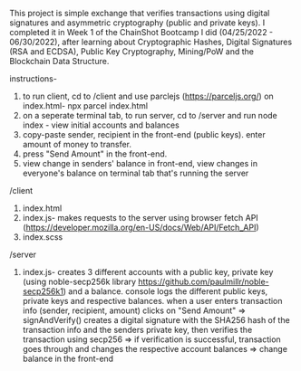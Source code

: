 This project is simple exchange that verifies transactions using digital signatures and asymmetric cryptography (public and private keys). 
I completed it in Week 1 of the ChainShot Bootcamp I did (04/25/2022 - 06/30/2022), after learning about Cryptographic Hashes, Digital Signatures (RSA and ECDSA), 
Public Key Cryptography, Mining/PoW and the Blockchain Data Structure. 
       
instructions-
1. to run client, cd to /client and use parclejs (https://parceljs.org/) on index.html- npx parcel index.html
2. on a seperate terminal tab, to run server, cd to /server and run node index - view initial accounts and balances
3. copy-paste sender, recipient in the front-end (public keys). enter amount of money to transfer. 
4. press "Send Amount" in the front-end. 
5. view change in senders' balance in front-end, view changes in everyone's balance on terminal tab that's running the server

/client 
1. index.html
2. index.js- makes requests to the server using browser fetch API (https://developer.mozilla.org/en-US/docs/Web/API/Fetch_API)
3. index.scss

/server  
1. index.js- 
    creates 3 different accounts with a public key, private key (using noble-secp256k library https://github.com/paulmillr/noble-secp256k1) and a balance.
    console logs the different public keys, private keys and respective balances.
    when a user enters transaction info (sender, recipient, amount) clicks on "Send Amount" =>
        signAndVerify() creates a digital signature with the SHA256 hash of the transaction info and the senders private key, then verifies the transaction using secp256
        => if verification is successful, transaction goes through and changes the respective account balances
        => change balance in the front-end
